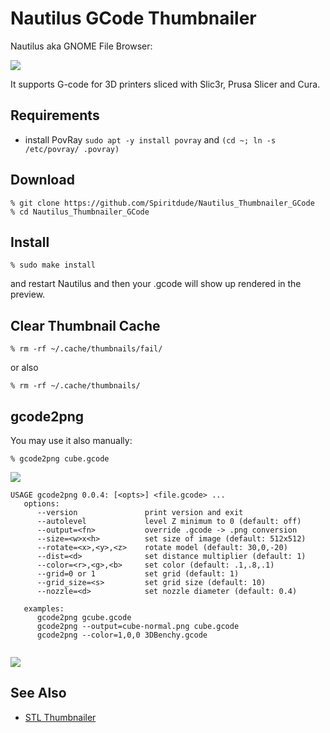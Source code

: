 # Nautilus GCode Thumbnailer

Nautilus aka GNOME File Browser:

![](https://raw.githubusercontent.com/Spiritdude/Nautilus_Thumbnailer_GCode/master/imgs/screenshot.png)

It supports G-code for 3D printers sliced with Slic3r, Prusa Slicer and Cura.

## Requirements
- install PovRay `sudo apt -y install povray` and `(cd ~; ln -s /etc/povray/ .povray)`

## Download
```
% git clone https://github.com/Spiritdude/Nautilus_Thumbnailer_GCode
% cd Nautilus_Thumbnailer_GCode
```

## Install

```
% sudo make install
```

and restart Nautilus and then your .gcode will show up rendered in the preview.

## Clear Thumbnail Cache
```
% rm -rf ~/.cache/thumbnails/fail/
```
or also 
```
% rm -rf ~/.cache/thumbnails/
```

## gcode2png
You may use it also manually:
```
% gcode2png cube.gcode
```

![](https://raw.githubusercontent.com/Spiritdude/Nautilus_Thumbnailer_GCode/master/imgs/cube.png)

```
USAGE gcode2png 0.0.4: [<opts>] <file.gcode> ...
   options:
      --version               print version and exit
      --autolevel             level Z minimum to 0 (default: off)
      --output=<fn>           override .gcode -> .png conversion
      --size=<w>x<h>          set size of image (default: 512x512)
      --rotate=<x>,<y>,<z>    rotate model (default: 30,0,-20)
      --dist=<d>              set distance multiplier (default: 1)
      --color=<r>,<g>,<b>     set color (default: .1,.8,.1)
      --grid=0 or 1           set grid (default: 1)
      --grid_size=<s>         set grid size (default: 10)
      --nozzle=<d>            set nozzle diameter (default: 0.4)

   examples:
      gcode2png gcube.gcode
      gcode2png --output=cube-normal.png cube.gcode
      gcode2png --color=1,0,0 3DBenchy.gcode
      
```

![](https://raw.githubusercontent.com/Spiritdude/Nautilus_Thumbnailer_GCode/master/imgs/3DBenchy.png)

## See Also
- [STL Thumbnailer](https://github.com/Spiritdude/Nautilus_Thumbnailer_STL)

